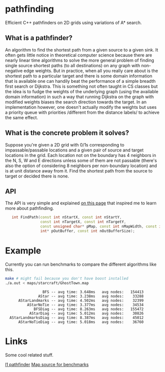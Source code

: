 # pathfinding
Efficient C++ pathfinders on 2D grids using variations of A* search.

## What is a pathfinder?

   An algorithm to find the shortest path from a given source to a
   given sink. It often gets little notice in theoretical computer
   science because there are nearly linear time algorithms to solve
   the more general problem of finding single source shortest paths
   (to all destinations) on any graph with non-negative edge
   weights. But in practice, when all you really care about is the
   shortest path to a particular target and there is some domain
   information that is available one can handily beat the performance
   of a simple breadth first search or Dijkstra. This is something not
   often taught in CS classes but the idea is to fudge the weights of
   the underlying graph (using the available domain information) in
   such a way that running Dijkstra on the graph with modified weights
   biases the search direction towards the target. In an
   implementation however, one doesn't actually modify the weights but
   uses a priority queue with priorities /different from the distance
   labels/ to achieve the same effect.

## What is the concrete problem it solves?

   Suppose you're given a 2D grid with 0/1s corresponding to
   impassable/passable locations and a given pair of source and target
   locations in the grid. Each location not on the boundary has 4
   neighbors in the N, S, W and E directions unless some of them are
   not passable (there's also the option of considering 8 neighbors
   per non-boundary location) and is at unit distance away from
   it. Find the shortest path from the source to target or decided
   there is none.

## API

   The API is very simple and explained [on this
   page](https://paradox.kattis.com/problems/paradoxpath) that
   inspired me to learn more about pathfinding.

```C++
   int FindPath(const int nStartX, const int nStartY,
                const int nTargetX, const int nTargetY,
                const unsigned char* pMap, const int nMapWidth, const int nMapHeight,
                int* pOutBuffer, const int nOutBufferSize);
```

# Example

  Currently you can run benchmarks to compare the different algorithms like this.

```bash
make # might fail because you don't have boost installed
./a.out < maps/starcraft/GhostTown.map
```

```
                 BFS -- avg time: 3.648ms	avg nodes:   154413
               AStar -- avg time: 3.238ms	avg nodes:    33288
      AStarLandmarks -- avg time: 4.502ms	avg nodes:    32399
          AStarNoTie -- avg time: 3.377ms	avg nodes:    34534
             BFSDiag -- avg time: 8.263ms	avg nodes:   155472
           AStarDiag -- avg time: 5.012ms	avg nodes:    30826
  AStarLandmarksDiag -- avg time: 8.387ms	avg nodes:    45012
      AStarNoTieDiag -- avg time: 5.018ms	avg nodes:    36760
```

# Links

  Some cool related stuff.

  [l1 pathfinder](http://mikolalysenko.github.io/l1-path-finder/www/)
  [Map source for benchmarks](http://www.movingai.com/benchmarks/)
